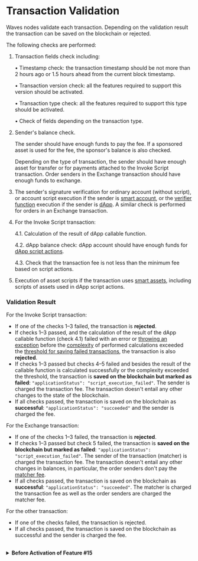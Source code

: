 # Transaction Validation

Waves nodes validate each transaction. Depending on the validation result the transaction can be saved on the blockchain or rejected.

The following checks are performed:

1. Transaction fields check including:

   • Timestamp check: the transaction timestamp should be not more than 2 hours ago or 1.5 hours ahead from the current block timestamp.

   • Transaction version check: all the features required to support this version should be activated.

   • Transaction type check: all the features required to support this type should be activated.

   • Check of fields depending on the transaction type.

2. Sender's balance check.

   The sender should have enough funds to pay the fee. If a sponsored asset is used for the fee, the sponsor's balance is also checked.

   Depending on the type of transaction, the sender should have enough asset for transfer or for payments attached to the Invoke Script transaction. Order senders in the Exchange transaction should have enough funds to exchange.

3. The sender's signature verification for ordinary account (without script), or account script execution if the sender is [smart account](/en/blockchain/account/dapp), or the [verifier function](/en/ride/functions/verifier-function) execution if the sender is [dApp](/en/blockchain/account/dapp). A similar check is performed for orders in an Exchange transaction.
4. For the Invoke Script transaction:

   4.1. Calculation of the result of dApp callable function.

   4.2. dApp balance check: dApp account should have enough funds for [dApp script actions](/en/ride/structures/script-actions/).

   4.3. Check that the transaction fee is not less than the minimum fee based on script actions.

5. Execution of asset scripts if the transaction uses [smart assets](/en/blockchain/token/smart-asset), including scripts of assets used in dApp script actions.

### Validation Result

For the Invoke Script transaction:
* If one of the checks 1–3 failed, the transaction is **rejected**.
* If checks 1–3 passed, and the calculation of the result of the dApp callable function (check 4.1) failed with an error or [throwing an exception](/en/ride/exceptions) before the [complexity](/en/ride/base-concepts/complexity) of performed calculations exceeded the [threshold for saving failed transactions](/en/ride/limits/), the transaction is also **rejected**.
* If checks 1–3 passed but checks 4–5 failed and besides the result of the callable function is calculated successfully or the complexity exceeded the threshold, the transaction is **saved on the blockchain but marked as failed**: `"applicationStatus": "script_execution_failed"`. The sender is charged the transaction fee. The transaction doesn't entail any other changes to the state of the blockchain.
* If all checks passed, the transaction is saved on the blockchain as **successful**: `"applicationStatus": "succeeded"` and the sender is charged the fee.

For the Exchange transaction:
* If one of the checks 1–3 failed, the transaction is **rejected**.
* If checks 1–3 passed but check 5 failed, the transaction is **saved on the blockchain but marked as failed**: `"applicationStatus": "script_execution_failed"`. The sender of the transaction (matcher) is charged the transaction fee. The transaction doesn't entail any other changes in balances, in particular, the order senders don't pay the [matcher fee](/ru/blockchain/transaction-type/exchange-transaction#matcher-fee).
* If all checks passed, the transaction is saved on the blockchain as **successful**: `"applicationStatus": "succeeded"`. The matcher is charged the transaction fee as well as the order senders are charged the matcher fee.

For the other transaction:
* If one of the checks failed, the transaction is rejected.
* If all checks passed, the transaction is saved on the blockchain as successful and the sender is charged the fee.

<br/>
<details><summary> <b>Before Activation of Feature #15</b></summary>

Before activation of the feature #15 "Ride V4, VRF, Protobuf, Failed transactions", there was a different procedure for transaction validation. In particular, the fee for the Invoke Script transaction could be funded by transfer from the dApp to the transaction sender.

![](./_assets/tx-validaton.png)

The following checks are performed:

1. Transaction fields check including:

   • Timestamp check: the transaction timestamp should be not more than 2 hours ago or 1.5 hours ahead from the current block timestamp.

   • Transaction version check: all the features required to support this version should be activated.

   • Transaction type check: all the features required to support this type should be activated.

   • Check of fields depending on the transaction type.

2. The sender's signature verification for ordinary account (without script), or account script execution if the sender is [smart account](/en/blockchain/account/dapp), or the [verifier function](/en/ride/functions/verifier-function) execution if the sender is [dApp](/en/blockchain/account/dapp). A similar check is performed for orders in an Exchange transaction.

3. Execution of asset scripts if the transaction uses [smart assets](/en/blockchain/token/smart-asset), except scripts of assets used in [dApp script actions](/en/ride/structures/script-actions/) that are executed in step 5.
4. Sender's balance check.

   The sender should have enough funds to pay the fee. If a sponsored asset is used for the fee, the sponsor's balance is also checked.

   Depending on the type of transaction, the sender should have enough asset for transfer or for payments attached to the Invoke Script transaction. Order senders in the Exchange transaction should have enough funds to exchange.

5. For an Invoke Script transaction:

   5.1. Calculation of the result of dApp callable function.

   5.2. Execution of asset scripts if [dApp script actions](/en/ride/structures/script-actions/) use smart assets.

   5.3. dApp balance check: dApp account should have enough funds for script actions.

   5.4. Check that the transaction fee is not less than the minimum fee based on script actions.

The transaction is saved on the blockchain and the transaction fee is charged if all checks passed.
</details>

